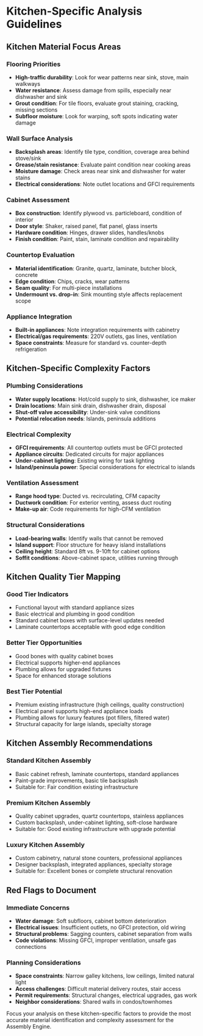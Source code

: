 # Kitchen-Specific Analysis Guidelines

## Kitchen Material Focus Areas

### Flooring Priorities
- **High-traffic durability**: Look for wear patterns near sink, stove, main walkways
- **Water resistance**: Assess damage from spills, especially near dishwasher and sink
- **Grout condition**: For tile floors, evaluate grout staining, cracking, missing sections
- **Subfloor moisture**: Look for warping, soft spots indicating water damage

### Wall Surface Analysis
- **Backsplash areas**: Identify tile type, condition, coverage area behind stove/sink
- **Grease/stain resistance**: Evaluate paint condition near cooking areas
- **Moisture damage**: Check areas near sink and dishwasher for water stains
- **Electrical considerations**: Note outlet locations and GFCI requirements

### Cabinet Assessment
- **Box construction**: Identify plywood vs. particleboard, condition of interior
- **Door style**: Shaker, raised panel, flat panel, glass inserts
- **Hardware condition**: Hinges, drawer slides, handles/knobs
- **Finish condition**: Paint, stain, laminate condition and repairability

### Countertop Evaluation  
- **Material identification**: Granite, quartz, laminate, butcher block, concrete
- **Edge condition**: Chips, cracks, wear patterns
- **Seam quality**: For multi-piece installations
- **Undermount vs. drop-in**: Sink mounting style affects replacement scope

### Appliance Integration
- **Built-in appliances**: Note integration requirements with cabinetry
- **Electrical/gas requirements**: 220V outlets, gas lines, ventilation
- **Space constraints**: Measure for standard vs. counter-depth refrigeration

## Kitchen-Specific Complexity Factors

### Plumbing Considerations
- **Water supply locations**: Hot/cold supply to sink, dishwasher, ice maker
- **Drain locations**: Main sink drain, dishwasher drain, disposal
- **Shut-off valve accessibility**: Under-sink valve conditions
- **Potential relocation needs**: Islands, peninsula additions

### Electrical Complexity
- **GFCI requirements**: All countertop outlets must be GFCI protected
- **Appliance circuits**: Dedicated circuits for major appliances
- **Under-cabinet lighting**: Existing wiring for task lighting
- **Island/peninsula power**: Special considerations for electrical to islands

### Ventilation Assessment
- **Range hood type**: Ducted vs. recirculating, CFM capacity
- **Ductwork condition**: For exterior venting, assess duct routing
- **Make-up air**: Code requirements for high-CFM ventilation

### Structural Considerations
- **Load-bearing walls**: Identify walls that cannot be removed
- **Island support**: Floor structure for heavy island installations
- **Ceiling height**: Standard 8ft vs. 9-10ft for cabinet options
- **Soffit conditions**: Above-cabinet space, utilities running through

## Kitchen Quality Tier Mapping

### Good Tier Indicators
- Functional layout with standard appliance sizes
- Basic electrical and plumbing in good condition
- Standard cabinet boxes with surface-level updates needed
- Laminate countertops acceptable with good edge condition

### Better Tier Opportunities
- Good bones with quality cabinet boxes
- Electrical supports higher-end appliances
- Plumbing allows for upgraded fixtures
- Space for enhanced storage solutions

### Best Tier Potential  
- Premium existing infrastructure (high ceilings, quality construction)
- Electrical panel supports high-end appliance loads
- Plumbing allows for luxury features (pot fillers, filtered water)
- Structural capacity for large islands, specialty storage

## Kitchen Assembly Recommendations

### Standard Kitchen Assembly
- Basic cabinet refresh, laminate countertops, standard appliances
- Paint-grade improvements, basic tile backsplash
- Suitable for: Fair condition existing infrastructure

### Premium Kitchen Assembly
- Quality cabinet upgrades, quartz countertops, stainless appliances  
- Custom backsplash, under-cabinet lighting, soft-close hardware
- Suitable for: Good existing infrastructure with upgrade potential

### Luxury Kitchen Assembly
- Custom cabinetry, natural stone counters, professional appliances
- Designer backsplash, integrated appliances, specialty storage
- Suitable for: Excellent bones or complete structural renovation

## Red Flags to Document

### Immediate Concerns
- **Water damage**: Soft subfloors, cabinet bottom deterioration
- **Electrical issues**: Insufficient outlets, no GFCI protection, old wiring
- **Structural problems**: Sagging counters, cabinet separation from walls
- **Code violations**: Missing GFCI, improper ventilation, unsafe gas connections

### Planning Considerations  
- **Space constraints**: Narrow galley kitchens, low ceilings, limited natural light
- **Access challenges**: Difficult material delivery routes, stair access
- **Permit requirements**: Structural changes, electrical upgrades, gas work
- **Neighbor considerations**: Shared walls in condos/townhomes

Focus your analysis on these kitchen-specific factors to provide the most accurate material identification and complexity assessment for the Assembly Engine.